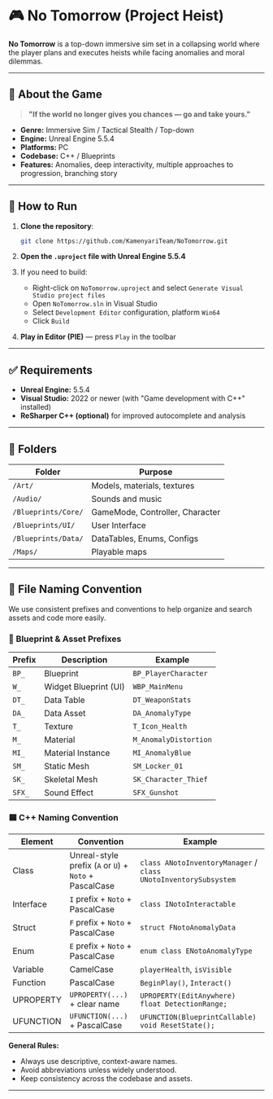 # 🎮 No Tomorrow (Project Heist)

**No Tomorrow** is a top-down immersive sim set in a collapsing world where the player plans and executes heists while facing anomalies and moral dilemmas.

---

## 🧠 About the Game

> **"If the world no longer gives you chances — go and take yours."**

- **Genre:** Immersive Sim / Tactical Stealth / Top-down  
- **Engine:** Unreal Engine 5.5.4  
- **Platforms:** PC
- **Codebase:** C++ / Blueprints  
- **Features:** Anomalies, deep interactivity, multiple approaches to progression, branching story

---

## 🚀 How to Run

1. **Clone the repository**:
   ```bash
   git clone https://github.com/KamenyariTeam/NoTomorrow.git
   ```

2. **Open the `.uproject` file with Unreal Engine 5.5.4**

3. If you need to build:
   - Right-click on `NoTomorrow.uproject` and select `Generate Visual Studio project files`
   - Open `NoTomorrow.sln` in Visual Studio
   - Select `Development Editor` configuration, platform `Win64`
   - Click `Build`

4. **Play in Editor (PIE)** — press `Play` in the toolbar

---

## ✅ Requirements

- **Unreal Engine:** 5.5.4
- **Visual Studio:** 2022 or newer (with "Game development with C++" installed)
- **ReSharper C++ (optional)** for improved autocomplete and analysis

---

## 📁 Folders

| Folder | Purpose |
|--------|---------|
| `/Art/`             | Models, materials, textures |
| `/Audio/`           | Sounds and music |
| `/Blueprints/Core/` | GameMode, Controller, Character |
| `/Blueprints/UI/`   | User Interface |
| `/Blueprints/Data/` | DataTables, Enums, Configs |
| `/Maps/`            | Playable maps |

---

## 🧾 File Naming Convention

We use consistent prefixes and conventions to help organize and search assets and code more easily.

### 🔷 Blueprint & Asset Prefixes

| Prefix | Description                  | Example                |
|--------|------------------------------|------------------------|
| `BP_`  | Blueprint                    | `BP_PlayerCharacter`   |
| `W_` | Widget Blueprint (UI)        | `WBP_MainMenu`         |
| `DT_`  | Data Table                   | `DT_WeaponStats`       |
| `DA_`  | Data Asset                   | `DA_AnomalyType`       |
| `T_`   | Texture                      | `T_Icon_Health`        |
| `M_`   | Material                     | `M_AnomalyDistortion`  |
| `MI_`  | Material Instance            | `MI_AnomalyBlue`       |
| `SM_`  | Static Mesh                  | `SM_Locker_01`         |
| `SK_`  | Skeletal Mesh                | `SK_Character_Thief`   |
| `SFX_` | Sound Effect                 | `SFX_Gunshot`          |

### 🟦 C++ Naming Convention

| Element       | Convention                                             | Example                                                     |
|---------------|--------------------------------------------------------|-------------------------------------------------------------|
| Class         | Unreal-style prefix (`A` or `U`) + `Noto` + PascalCase | `class ANotoInventoryManager` / `class UNotoInventorySubsystem` |
| Interface     | `I` prefix + `Noto` + PascalCase                       | `class INotoInteractable`                                   |
| Struct        | `F` prefix + `Noto` + PascalCase                       | `struct FNotoAnomalyData`                                   |
| Enum          | `E` prefix + `Noto` + PascalCase                       | `enum class ENotoAnomalyType`                               |
| Variable      | CamelCase                                              | `playerHealth`, `isVisible`                                 |
| Function      | PascalCase                                             | `BeginPlay()`, `Interact()`                                 |
| UPROPERTY     | `UPROPERTY(...)` + clear name                          | `UPROPERTY(EditAnywhere) float DetectionRange;`             |
| UFUNCTION     | `UFUNCTION(...)` + PascalCase                          | `UFUNCTION(BlueprintCallable) void ResetState();`           |

**General Rules:**
- Always use descriptive, context-aware names.
- Avoid abbreviations unless widely understood.
- Keep consistency across the codebase and assets.

---

